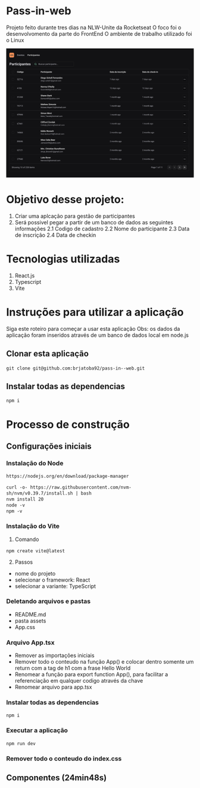 # Pass-in-web
Projeto feito durante tres dias na NLW-Unite da Rocketseat
O foco foi o desenvolvomento da parte do FrontEnd
O ambiente de trabalho utilizado foi o Linux

![Pass-in Demo](/public/projeto.png 'Pass-in Demo')

# Objetivo desse projeto:

1. Criar uma aplcação para gestão de participantes
2. Será possivel pegar a partir de um banco de dados as seguintes informações
2.1 Codigo de cadastro
2.2 Nome do participante
2.3 Data de inscrição
2.4 Data de checkin

# Tecnologias utilizadas
1. React.js
2. Typescript
3. Vite


# Instruções para utilizar a aplicação
Siga este roteiro para começar a usar esta aplicação
Obs: os dados da aplicação foram inseridos através de um banco de dados local em node.js

## Clonar esta aplicação
```
git clone git@github.com:brjatoba92/pass-in--web.git
```

## Instalar todas as dependencias
```
npm i
```

# Processo de construção

## Configurações iniciais

### Instalação do Node

```
https://nodejs.org/en/download/package-manager
```

```
curl -o- https://raw.githubusercontent.com/nvm-sh/nvm/v0.39.7/install.sh | bash
nvm install 20
node -v
npm -v
```

### Instalação do Vite
1. Comando
```
npm create vite@latest
```
2. Passos
- nome do projeto
- selecionar o framework: React
- selecionar a variante: TypeScript

### Deletando arquivos e pastas
- README.md
- pasta assets
- App.css

### Arquivo App.tsx
- Remover as importações iniciais
- Remover todo o conteudo na função App() e colocar dentro somente um return com a tag de h1 com a frase Hello World
- Renomear a função para export function App(), para facilitar a referenciação em qualquer codigo através da chave
- Renomear arquivo para app.tsx

### Instalar todas as dependencias
```
npm i
```

### Executar a aplicação
```
npm run dev 
```

### Remover todo o conteudo do index.css

## Componentes (24min48s)
